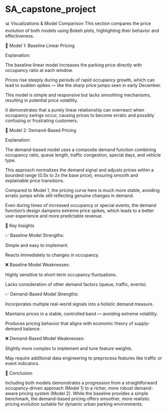# SA_capstone_project

📊 Visualizations & Model Comparison
This section compares the price evolution of both models using Bokeh plots, highlighting their behavior and effectiveness.

🔹 Model 1: Baseline Linear Pricing

Explanation:

The baseline linear model increases the parking price directly with occupancy ratio at each window.

Prices rise steeply during periods of rapid occupancy growth, which can lead to sudden spikes — like the sharp price jumps seen in early December.

This model is simple and responsive but lacks smoothing mechanisms, resulting in potential price volatility.

It demonstrates that a purely linear relationship can overreact when occupancy swings occur, causing prices to become erratic and possibly confusing or frustrating customers.

🔹 Model 2: Demand-Based Pricing

Explanation:

The demand-based model uses a composite demand function combining occupancy ratio, queue length, traffic congestion, special days, and vehicle type.

This approach normalizes the demand signal and adjusts prices within a bounded range (0.5x to 2x the base price), ensuring smooth and explainable price transitions.

Compared to Model 1, the pricing curve here is much more stable, avoiding erratic jumps while still reflecting genuine changes in demand.

Even during times of increased occupancy or special events, the demand function’s design dampens extreme price spikes, which leads to a better user experience and more predictable revenue.

🔎 Key Insights

✅ Baseline Model Strengths:

Simple and easy to implement.

Reacts immediately to changes in occupancy.

❌ Baseline Model Weaknesses:

Highly sensitive to short-term occupancy fluctuations.

Lacks consideration of other demand factors (queue, traffic, events).

✅ Demand-Based Model Strengths:

Incorporates multiple real-world signals into a holistic demand measure.

Maintains prices in a stable, controlled band — avoiding extreme volatility.

Produces pricing behavior that aligns with economic theory of supply-demand balance.

❌ Demand-Based Model Weaknesses:

Slightly more complex to implement and tune feature weights.

May require additional data engineering to preprocess features like traffic or event indicators.

📌 Conclusion

Including both models demonstrates a progression from a straightforward occupancy-driven approach (Model 1) to a richer, more robust demand-aware pricing system (Model 2). While the baseline provides a simple benchmark, the demand-based pricing offers smoother, more realistic pricing evolution suitable for dynamic urban parking environments.
